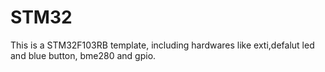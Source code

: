 # STM32
This is a STM32F103RB template, including hardwares like exti,defalut led and blue button, bme280 and gpio.
